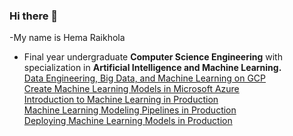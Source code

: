 ### Hi there 👋
-My name is Hema Raikhola
- Final year undergraduate **Computer Science Engineering** with specialization in **Artificial Intelligence and Machine Learning.**<br>
[Data Engineering, Big Data, and Machine Learning on GCP](https://coursera.org/share/9ed118558868c6d809979677d4c44240)<br>
[Create Machine Learning Models in Microsoft Azure](https://coursera.org/share/e2e0013a0ce59edaa4b3d1f0194ad6c6)<br>
[Introduction to Machine Learning in Production](https://coursera.org/share/c3000e097c3bb6c8bb7dc7875d701c8a)<br>
[Machine Learning Modeling Pipelines in Production](https://coursera.org/share/0f6068af9913e8969208d034074db60a)<br>
[Deploying Machine Learning Models in Production](https://coursera.org/share/c9c1fc81df30d335e01ade07cf0f9980)



<!--
**h-ema-r/h-ema-r** is a ✨ _special_ ✨ repository because its `README.md` (this file) appears on your GitHub profile.

Here are some ideas to get you started:

- 🔭 I’m currently working on ...
- 🌱 I’m currently learning ...
- 👯 I’m looking to collaborate on ...
- 🤔 I’m looking for help with ...
- 💬 Ask me about ...
- 📫 How to reach me: ...
- 😄 Pronouns: ...
- ⚡ Fun fact: ...
-->
